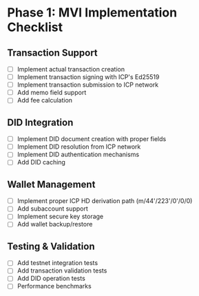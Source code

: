 # Phase 1: MVI Implementation Checklist

## Transaction Support
- [ ] Implement actual transaction creation
- [ ] Implement transaction signing with ICP's Ed25519
- [ ] Implement transaction submission to ICP network
- [ ] Add memo field support
- [ ] Add fee calculation

## DID Integration  
- [ ] Implement DID document creation with proper fields
- [ ] Implement DID resolution from ICP network
- [ ] Implement DID authentication mechanisms
- [ ] Add DID caching

## Wallet Management
- [ ] Implement proper ICP HD derivation path (m/44'/223'/0'/0/0)
- [ ] Add subaccount support
- [ ] Implement secure key storage
- [ ] Add wallet backup/restore

## Testing & Validation
- [ ] Add testnet integration tests
- [ ] Add transaction validation tests
- [ ] Add DID operation tests
- [ ] Performance benchmarks
